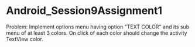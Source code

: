 # Android_Session9Assignment1

Problem: Implement options menu having option "TEXT COLOR" and its sub menu of at least 3 colors. On click of each color should change the activity TextView color.
